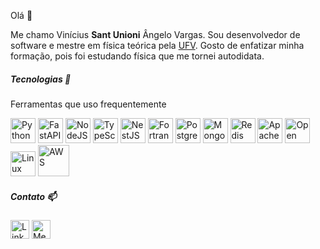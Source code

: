 Olá 👋

Me chamo Vinícius **Sant Unioni** Ângelo Vargas. 
Sou desenvolvedor de software e mestre em física teórica pela [UFV](https://www.ufv.br/). 
Gosto de enfatizar minha formação, pois foi estudando física que me tornei autodidata. 

##### Tecnologias 🔭

Ferramentas que uso frequentemente

<div style="justify-content: space-between; width: auto">

<img alt="Python" height="40" src="https://cdn.jsdelivr.net/gh/devicons/devicon/icons/python/python-original.svg" />
<img alt="FastAPI" height="40" src="https://cdn.worldvectorlogo.com/logos/fastapi.svg" />

<img alt="NodeJS" height="40" src="https://cdn-icons-png.flaticon.com/512/5968/5968322.png" /> 
<img alt="TypeScript" height="40" src="https://bognarjunior.files.wordpress.com/2018/09/typescript.png" />
<img alt="NestJS" height="40" src="https://cdn.icon-icons.com/icons2/2107/PNG/512/file_type_nestjs_icon_130355.png" />
  
<img alt="Fortran" height="40" src="https://upload.wikimedia.org/wikipedia/commons/thumb/b/b8/Fortran_logo.svg/1200px-Fortran_logo.svg.png" />

<img alt="PostgreSQL" height="40" src="https://cdn.jsdelivr.net/gh/devicons/devicon/icons/postgresql/postgresql-original.svg" />
<img alt="MongoDB" height="40" src="https://cdn.jsdelivr.net/gh/devicons/devicon/icons/mongodb/mongodb-original-wordmark.svg" />  
<img alt="Redis" height="40" src="https://cdn.jsdelivr.net/gh/devicons/devicon/icons/redis/redis-original.svg" />

<img alt="Apache Kafka" height="40" src="https://cdn.icon-icons.com/icons2/2248/PNG/512/apache_kafka_icon_138937.png" >

<img alt="Open Telemetry" height="40" src="https://cncf-branding.netlify.app/img/projects/opentelemetry/icon/color/opentelemetry-icon-color.png" >

<img alt="Linux" height="40" src="https://cdn.jsdelivr.net/gh/devicons/devicon/icons/linux/linux-original.svg" /> 
<img alt="AWS" height="50" src="https://cdn.iconscout.com/icon/free/png-256/aws-3215369-2673787.png" /> 

</div>

##### Contato 📫
<div style="width: auto">
<a href="https://www.linkedin.com/in/santunioni/"><img alt="LinkedIn" width=30 src="https://cdn-icons-png.flaticon.com/512/174/174857.png"></a>
<a href="https://medium.com/@santunioni"><img alt="Medium" width=30 src="https://w7.pngwing.com/pngs/164/736/png-transparent-computer-icons-social-media-medium-blog-social-network-social-icons-angle-photography-logo.png"></a>
</div>

<!--
**santunioni/santunioni** is a ✨ _special_ ✨ repository because its `README.md` (this file) appears on your GitHub profile.

Here are some ideas to get you started:

- 🔭 I’m currently working on ...
- 🌱 I’m currently learning ...
- 👯 I’m looking to collaborate on ...
- 🤔 I’m looking for help with ...
- 💬 Ask me about ...
- 📫 How to reach me: ...
- 😄 Pronouns: ...
- ⚡ Fun fact: ...
-->
